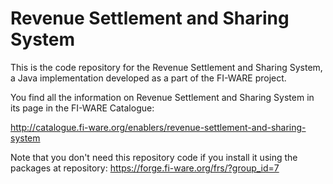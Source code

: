 Revenue Settlement and Sharing System
===========
This is the code repository for the Revenue Settlement and Sharing System, a Java implementation developed as a part of the FI-WARE project.

You find all the information on Revenue Settlement and Sharing System in its page in the FI-WARE Catalogue:

http://catalogue.fi-ware.org/enablers/revenue-settlement-and-sharing-system

Note that you don't need this repository code if you install it using the packages at repository: https://forge.fi-ware.org/frs/?group_id=7  
